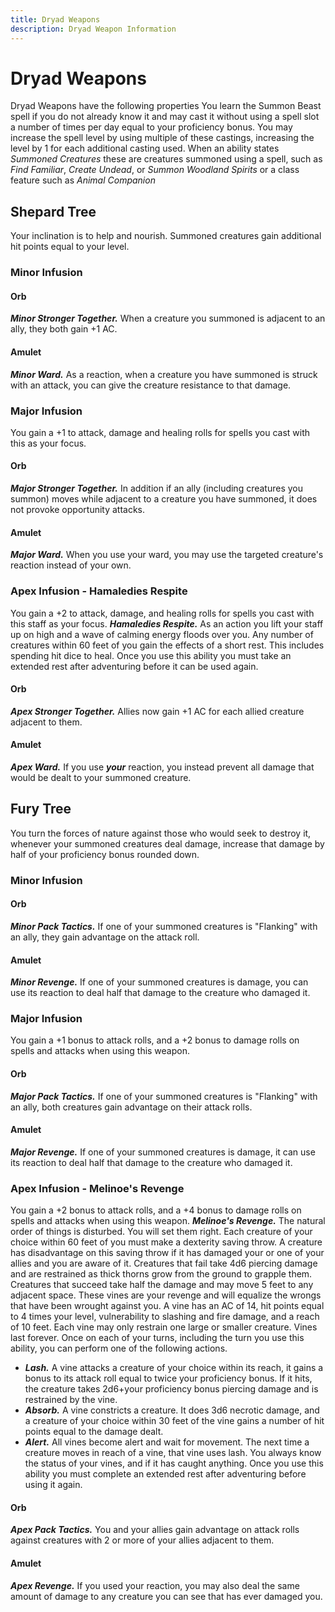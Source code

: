 ```yaml
---
title: Dryad Weapons
description: Dryad Weapon Information
---
```

# Dryad Weapons
Dryad Weapons have the following properties
You learn the Summon Beast spell if you do not already know it and may cast it without using a spell slot a number of times per day equal to your proficiency bonus. You may increase the spell level by using multiple of these castings, increasing the level by 1 for each additional casting used.
When an ability states *Summoned Creatures* these are creatures summoned using a spell, such as *Find Familiar*, *Create Undead*, or *Summon Woodland Spirits* or a class feature such as *Animal Companion*
## Shepard Tree
Your inclination is to help and nourish. Summoned creatures gain additional hit points equal to your level.
### Minor Infusion
#### Orb
***Minor Stronger Together.*** When a creature you summoned is adjacent to an ally, they both gain +1 AC.
#### Amulet
***Minor Ward.*** As a reaction, when a creature you have summoned is struck with an attack, you can give the creature resistance to that damage.
### Major Infusion
You gain a +1 to attack, damage and healing rolls for spells you cast with this as your focus.
#### Orb
***Major Stronger Together.*** In addition if an ally (including creatures you summon) moves while adjacent to a creature you have summoned, it does not provoke opportunity attacks. 
#### Amulet
***Major Ward.*** When you use your ward, you may use the targeted creature's reaction instead of your own.
### Apex Infusion - Hamaledies Respite
You gain a +2 to attack, damage, and healing rolls for spells you cast with this staff as your focus. 
***Hamaledies Respite.*** As an action you lift your staff up on high and a wave of calming energy floods over you. Any number of creatures within 60 feet of you gain the effects of a short rest. This includes spending hit dice to heal. Once you use this ability you must take an extended rest after adventuring before it can be used again.
#### Orb
***Apex Stronger Together.*** Allies now gain +1 AC for each allied creature adjacent to them. 
#### Amulet
***Apex Ward.*** If you use ***your*** reaction, you instead prevent all damage that would be dealt to your summoned creature.
## Fury Tree
You turn the forces of nature against those who would seek to destroy it, whenever your summoned creatures deal damage, increase that damage by half of your proficiency bonus rounded down.
### Minor Infusion
#### Orb
***Minor Pack Tactics.*** If one of your summoned creatures is "Flanking" with an ally, they gain advantage on the attack roll.
#### Amulet
***Minor Revenge.*** If one of your summoned creatures is damage, you can use its reaction to deal half that damage to the creature who damaged it.

### Major Infusion
You gain a +1 bonus to attack rolls, and a +2 bonus to damage rolls on spells and attacks when using this weapon.
#### Orb
***Major Pack Tactics.*** If one of your summoned creatures is "Flanking" with an ally, both creatures gain advantage on their attack rolls.
#### Amulet
***Major Revenge.*** If one of your summoned creatures is damage, it can use its reaction to deal half that damage to the creature who damaged it.
### Apex Infusion - Melinoe's Revenge
You gain a +2 bonus to attack rolls, and a +4 bonus to damage rolls on spells and attacks when using this weapon.
***Melinoe's Revenge.*** The natural order of things is disturbed. You will set them right. Each creature of your choice within 60 feet of you must make a dexterity saving throw. A creature has disadvantage on this saving throw if it has damaged your or one of your allies and you are aware of it. Creatures that fail take 4d6 piercing damage and are restrained as thick thorns grow from the ground to grapple them. Creatures that succeed take half the damage and may move 5 feet to any adjacent space.
These vines are your revenge and will equalize the wrongs that have been wrought against you. A vine has an AC of 14, hit points equal to 4 times your level, vulnerability to slashing and fire damage, and a reach of 10 feet. Each vine may only restrain one large or smaller creature. Vines last forever. Once on each of your turns, including the turn you use this ability, you can perform one of the following actions.
- ***Lash.*** A vine attacks a creature of your choice within its reach, it gains a bonus to its attack roll equal to twice your proficiency bonus. If it hits, the creature takes 2d6+your proficiency bonus piercing damage and is restrained by the vine. 
- ***Absorb.*** A vine constricts a creature. It does 3d6 necrotic damage, and a creature of your choice within 30 feet of the vine gains a number of hit points equal to the damage dealt.
- ***Alert.*** All vines become alert and wait for movement. The next time a creature moves in reach of a vine, that vine uses lash.
You always know the status of your vines, and if it has caught anything. 
Once you use this ability you must complete an extended rest after adventuring before using it again.

#### Orb
***Apex Pack Tactics.*** You and your allies gain advantage on attack rolls against creatures with 2 or more of your allies adjacent to them.
#### Amulet
***Apex Revenge.*** If you used your reaction, you may also deal the same amount of damage to any creature you can see that has ever damaged you.

